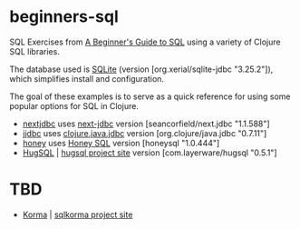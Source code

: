 # beginners-sql
SQL Exercises from [A Beginner's Guide to SQL](https://www.sohamkamani.com/blog/2016/07/07/a-beginners-guide-to-sql/) using a variety of Clojure SQL libraries.

The database used is [SQLite](https://sqlite.org/index.html) (version [org.xerial/sqlite-jdbc "3.25.2"]), which simplifies install and configuration.

The goal of these examples is to serve as a quick reference for using some popular options for SQL in Clojure.

* [nextjdbc](https://github.com/mchampine/beginners-sql/tree/master/nextjdbc) uses [next-jdbc](https://github.com/seancorfield/next-jdbc) version [seancorfield/next.jdbc "1.1.588"]
* [jjdbc](https://github.com/mchampine/beginners-sql/tree/master/jjdbc) uses [clojure.java.jdbc](https://github.com/clojure/java.jdbc) version [org.clojure/java.jdbc "0.7.11"]
* [honey](https://github.com/mchampine/beginners-sql/tree/master/honey) uses [Honey SQL](https://github.com/seancorfield/honeysql) version [honeysql "1.0.444"]
* [HugSQL](https://github.com/layerware/hugsql) | [hugsql project site](https://www.hugsql.org/) version [com.layerware/hugsql "0.5.1"]

# TBD
* [Korma](https://github.com/korma/Korma) | [sqlkorma project site](https://sqlkorma.com)
